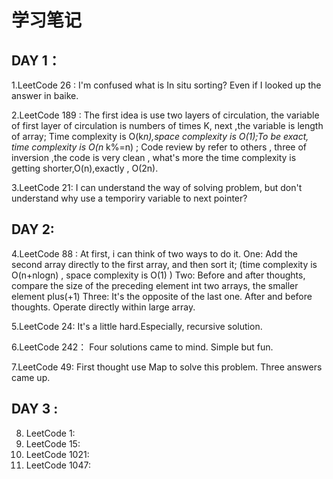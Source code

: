 # 学习笔记

## DAY 1：
1.LeetCode 26 : I'm confused what is In situ sorting? Even if I looked up the answer in baike.

2.LeetCode 189 :  The first idea is use two layers of circulation, the variable of first layer of circulation  is numbers of times K, next    ,the variable is  length of array;  Time complexity is O(k*n),space complexity is O(1);To be exact, time complexity is O(n* k%=n) ;
   Code review by refer to others , three of inversion ,the code is very clean , what's more the time complexity  is getting      shorter,O(n),exactly , O(2n).

3.LeetCode 21: I can understand the way of solving problem, but don't understand why use a temporiry variable to next pointer? 
## DAY 2:
4.LeetCode 88 : At first, i can think of two ways to do it. 
      One: Add the second array directly to the first array, and then sort it; (time complexity is O(n+nlogn) , space complexity is O(1) )
      Two:  Before and after thoughts, compare the size of the preceding element int two arrays, the smaller element plus(+1)
      Three: It's the opposite of the last one. After and before thoughts. Operate directly within large array.
      
5.LeetCode 24: It's a little hard.Especially, recursive solution.

6.LeetCode 242： Four solutions came to mind. Simple but fun.
   
7.LeetCode 49: First thought use Map to solve this problem. Three answers came up.

## DAY 3 :
8. LeetCode 1: 
9. LeetCode 15:
10. LeetCode 1021:
11. LeetCode 1047:
